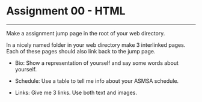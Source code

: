 # Assignment 00 - HTML

---

Make a assignment jump page in the root of your web directory.

In a nicely named folder in your web directory make 3 interlinked pages.  Each of these pages should also link back to the jump page.

- Bio: Show a representation of yourself and say some words about yourself.

- Schedule: Use a table to tell me info about your ASMSA schedule.

- Links: Give me 3 links.  Use both text and images.
